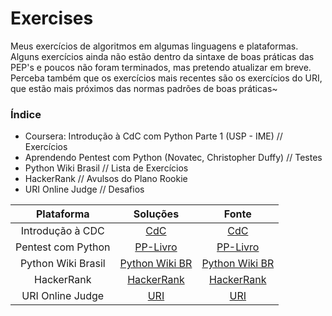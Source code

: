# Exercises
Meus exercícios de algoritmos em algumas linguagens e plataformas. Alguns exercícios ainda não estão dentro da sintaxe de boas práticas das PEP's e poucos não foram terminados, mas pretendo atualizar em breve.
Perceba também que os exercícios mais recentes são os exercícios do URI, que estão mais próximos das normas padrões de boas práticas~


### Índice

  - Coursera: Introdução à CdC com Python Parte 1 (USP - IME) // Exercícios
  - Aprendendo Pentest com Python (Novatec, Christopher Duffy) // Testes
  - Python Wiki Brasil // Lista de Exercícios
  - HackerRank // Avulsos do Plano Rookie
  - URI Online Judge // Desafios


|     Plataforma     |                                              Soluções                                             |                                   Fonte                                   |
|:------------------:|:-------------------------------------------------------------------------------------------------:|:-------------------------------------------------------------------------:|
|  Introdução à CDC  | [CdC](https://github.com/deomorxsy/exercises/tree/master/Coursera%20-%20CdC%20com%20Python%20USP) | [CdC](https://www.coursera.org/learn/ciencia-computacao-python-conceitos) |
| Pentest com Python |              [PP-Livro](https://github.com/deomorxsy/exercises/tree/master/PP-Livro)              |         [PP-Livro](https://novatec.com.br/livros/python-pentest/)         |
| Python Wiki Brasil |         [Python Wiki BR](https://github.com/deomorxsy/exercises/tree/master/python-brasil)        |       [Python Wiki BR](https://wiki.python.org.br/ListaDeExercicios)      |
|     HackerRank     |           [HackerRank](https://github.com/deomorxsy/exercises/tree/master/H-Rank/Python)          |          [HackerRank](https://www.hackerrank.com/domains/python)          |
|  URI Online Judge  |     [URI](https://github.com/deomorxsy/exercises/tree/master/Maratonas/URIOnlineJudge/Python)     |        [URI](https://www.urionlinejudge.com.br/judge/pt/categories)       |
